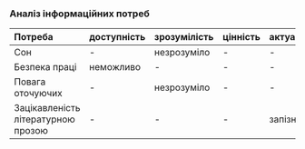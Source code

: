 ### Аналіз інформаційних потреб
|Потреба|доступність|зрозумілість|цінність|актуальність|
|:-     |:-         |:-          |:-     |:-          |
|Сон| - | незрозуміло | - | - |
|Безпека праці| неможливо | - | - |-|
|Повага оточуючих| - | незрозуміло | - | - |
|Зацікавленість літературною прозою| - | - | - |запізно|

